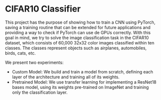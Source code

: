 # CIFAR10 Classifier

This project has the purpose of showing how to train a CNN using PyTorch, saving a training routine that can be extended for future applications and providing a way to check if PyTorch can use de GPUs correctly. With this goal in mind, we try to solve the image classification task in the CIFAR10 dataset, which consists of 60,000 32x32 color images classified within ten classes. The classes represent objects such as airplanes, automobiles, birds, cats, etc.

We present two experiments:

* Custom Model: We build and train a model from scratch, defining each layer of the architecture and training all of its weights.
* Pretrained Model: We use transfer learning for implementing a ResNet18 bases model, using its weights pre-trained on ImageNet and training only the classification layer.